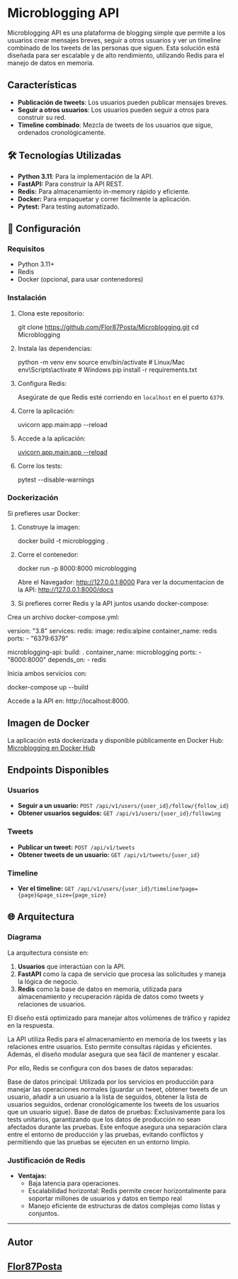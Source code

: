 # Microblogging API

Microblogging API es una plataforma de blogging simple que permite a los usuarios crear mensajes breves, seguir a otros usuarios y ver un timeline combinado de los tweets de las personas que siguen. Esta solución está diseñada para ser escalable y de alto rendimiento, utilizando Redis para el manejo de datos en memoria.

## Características

- **Publicación de tweets**: Los usuarios pueden publicar mensajes breves.
- **Seguir a otros usuarios**: Los usuarios pueden seguir a otros para construir su red.
- **Timeline combinado**: Mezcla de tweets de los usuarios que sigue, ordenados cronológicamente.

## 🛠 Tecnologías Utilizadas

- **Python 3.11**: Para la implementación de la API.
- **FastAPI:** Para construir la API REST.
- **Redis:** Para almacenamiento in-memory rápido y eficiente.
- **Docker:** Para empaquetar y correr fácilmente la aplicación.
- **Pytest:** Para testing automatizado.

## 🚀 Configuración

### Requisitos
- Python 3.11+
- Redis
- Docker (opcional, para usar contenedores)

### Instalación

1. Clona este repositorio:

    git clone https://github.com/Flor87Posta/Microblogging.git
    cd Microblogging

2. Instala las dependencias:

    python -m venv env
    source env/bin/activate  # Linux/Mac
    env\Scripts\activate     # Windows
    pip install -r requirements.txt

3. Configura Redis:

    Asegúrate de que Redis esté corriendo en `localhost` en el puerto `6379`.

4. Corre la aplicación:

    uvicorn app.main:app --reload

5. Accede a la aplicación:

    [uvicorn app.main:app --reload](http://127.0.0.1:8000)

6. Corre los tests:

    pytest --disable-warnings


### Dockerización
Si prefieres usar Docker:

1. Construye la imagen:

    docker build -t microblogging .

2. Corre el contenedor:

    docker run -p 8000:8000 microblogging

    Abre el Navegador: http://127.0.0.1:8000
    Para ver la documentacion de la API: http://127.0.0.1:8000/docs

3. Si prefieres correr Redis y la API juntos usando docker-compose:

Crea un archivo docker-compose.yml:

version: "3.8"
services:
  redis:
    image: redis:alpine
    container_name: redis
    ports:
      - "6379:6379"

  microblogging-api:
    build: .
    container_name: microblogging
    ports:
      - "8000:8000"
    depends_on:
      - redis

Inicia ambos servicios con:

docker-compose up --build

Accede a la API en: http://localhost:8000.

## Imagen de Docker
La aplicación está dockerizada y disponible públicamente en Docker Hub:
[Microblogging en Docker Hub](https://hub.docker.com/r/florpostacchini1011/microblogging)


## Endpoints Disponibles

### Usuarios
- **Seguir a un usuario:** `POST /api/v1/users/{user_id}/follow/{follow_id}`
- **Obtener usuarios seguidos:** `GET /api/v1/users/{user_id}/following`

### Tweets
- **Publicar un tweet:** `POST /api/v1/tweets`
- **Obtener tweets de un usuario:** `GET /api/v1/tweets/{user_id}`

### Timeline
- **Ver el timeline:** `GET /api/v1/users/{user_id}/timeline?page={page}&page_size={page_size}`



## 🌐 Arquitectura

### Diagrama

La arquitectura consiste en:
1. **Usuarios** que interactúan con la API.
2. **FastAPI** como la capa de servicio que procesa las solicitudes y maneja la lógica de negocio.
3. **Redis** como la base de datos en memoria, utilizada para almacenamiento y recuperación rápida de datos como tweets y relaciones de usuarios.

El diseño está optimizado para manejar altos volúmenes de tráfico y rapidez en la respuesta.

La API utiliza Redis para el almacenamiento en memoria de los tweets y las relaciones entre usuarios. Esto permite consultas rápidas y eficientes. Además, el diseño modular asegura que sea fácil de mantener y escalar.

Por ello, Redis se configura con dos bases de datos separadas:

Base de datos principal: Utilizada por los servicios en producción para manejar las operaciones normales (guardar un tweet, obtener tweets de un usuario, añadir a un usuario a la lista de seguidos, obtener la lista de usuarios seguidos, ordenar cronológicamente los tweets de los usuarios que un usuario sigue).
Base de datos de pruebas: Exclusivamente para los tests unitarios, garantizando que los datos de producción no sean afectados durante las pruebas.
Este enfoque asegura una separación clara entre el entorno de producción y las pruebas, evitando conflictos y permitiendo que las pruebas se ejecuten en un entorno limpio.

### Justificación de Redis
- **Ventajas:**
    - Baja latencia para operaciones.
    - Escalabilidad horizontal: Redis permite crecer horizontalmente para soportar millones de usuarios y datos en tiempo real
    - Manejo eficiente de estructuras de datos complejas como listas y conjuntos.

---
## Autor

[Flor87Posta](https://github.com/Flor87Posta)
---


